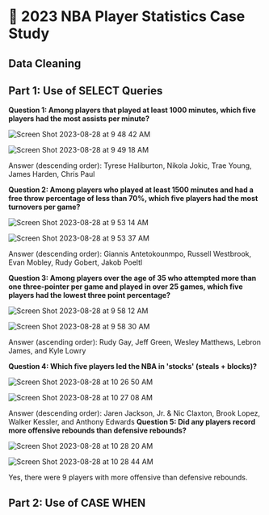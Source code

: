 # 🏀 2023 NBA Player Statistics Case Study

## Data Cleaning 

## Part 1: Use of SELECT Queries

**Question 1: Among players that played at least 1000 minutes, which five players had the most assists per minute?**

![Screen Shot 2023-08-28 at 9 48 42 AM](https://github.com/JacksonWaddleton/2023-nba-stats/assets/42299047/198a6579-3c75-44fd-889d-5bddafddea35)

![Screen Shot 2023-08-28 at 9 49 18 AM](https://github.com/JacksonWaddleton/2023-nba-stats/assets/42299047/c6899c99-8f2c-4b39-9626-5a55256bf365)

Answer (descending order): Tyrese Haliburton, Nikola Jokic, Trae Young, James Harden, Chris Paul 

**Question 2: Among players who played at least 1500 minutes and had a free throw percentage of less than 70%, which five players had the most turnovers per game?**

![Screen Shot 2023-08-28 at 9 53 14 AM](https://github.com/JacksonWaddleton/2023-nba-stats/assets/42299047/af3e3baf-4161-4051-9a69-b859f16217de)

![Screen Shot 2023-08-28 at 9 53 37 AM](https://github.com/JacksonWaddleton/2023-nba-stats/assets/42299047/ee9e8727-5783-415a-a1f3-c6a31ad9aafe)

Answer (descending order): Giannis Antetokounmpo, Russell Westbrook, Evan Mobley, Rudy Gobert, Jakob Poeltl

**Question 3: Among players over the age of 35 who attempted more than one three-pointer per game and played in over 25 games, which five players had the lowest three point percentage?**

![Screen Shot 2023-08-28 at 9 58 12 AM](https://github.com/JacksonWaddleton/2023-nba-stats/assets/42299047/fa069820-9961-474d-9a3c-6a938b466b21)

![Screen Shot 2023-08-28 at 9 58 30 AM](https://github.com/JacksonWaddleton/2023-nba-stats/assets/42299047/7fbf6828-e694-4dc4-b30c-7a850b475d0b)

Answer (ascending order): Rudy Gay, Jeff Green, Wesley Matthews, Lebron James, and Kyle Lowry

**Question 4: Which five players led the NBA in 'stocks' (steals + blocks)?**

![Screen Shot 2023-08-28 at 10 26 50 AM](https://github.com/JacksonWaddleton/2023-nba-stats/assets/42299047/d8d70869-5f9a-43e3-a829-5ec82a19b96d)

![Screen Shot 2023-08-28 at 10 27 08 AM](https://github.com/JacksonWaddleton/2023-nba-stats/assets/42299047/0c476fd2-573e-44b5-a130-05fe9d6f637c)

Answer (descending order): Jaren Jackson, Jr. & Nic Claxton, Brook Lopez, Walker Kessler, and Anthony Edwards
**Question 5: Did any players record more offensive rebounds than defensive rebounds?**

![Screen Shot 2023-08-28 at 10 28 20 AM](https://github.com/JacksonWaddleton/2023-nba-stats/assets/42299047/83838ace-cf21-49e1-a9f3-55c9412828cc)

![Screen Shot 2023-08-28 at 10 28 44 AM](https://github.com/JacksonWaddleton/2023-nba-stats/assets/42299047/a5351171-349e-462d-bf59-ab2bff580019)

Yes, there were 9 players with more offensive than defensive rebounds. 







## Part 2: Use of CASE WHEN 

